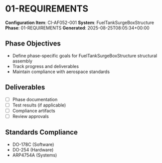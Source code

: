 # 01-REQUIREMENTS

**Configuration Item**: CI-AF052-001
**System**: FuelTankSurgeBoxStructure
**Phase**: 01-REQUIREMENTS
**Generated**: 2025-08-25T08:05:34+00:00

## Phase Objectives
- Define phase-specific goals for FuelTankSurgeBoxStructure structural assembly
- Track progress and deliverables
- Maintain compliance with aerospace standards

## Deliverables
- [ ] Phase documentation
- [ ] Test results (if applicable)
- [ ] Compliance artifacts
- [ ] Review approvals

## Standards Compliance
- DO-178C (Software)
- DO-254 (Hardware)
- ARP4754A (Systems)


